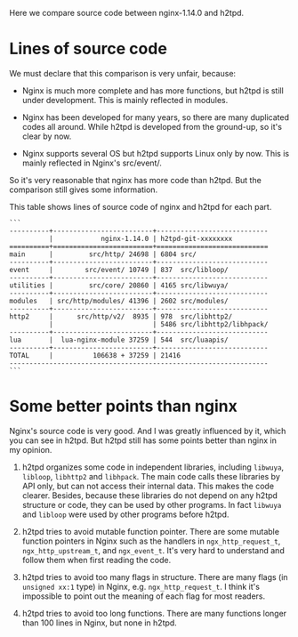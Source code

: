 Here we compare source code between nginx-1.14.0 and h2tpd.

# Lines of source code

We must declare that this comparison is very unfair, because:

- Nginx is much more complete and has more functions, but h2tpd is
  still under development.
  This is mainly reflected in modules.

- Nginx has been developed for many years, so there are many duplicated
  codes all around. While h2tpd is developed from the ground-up, so it's
  clear by now.

- Nginx supports several OS but h2tpd supports Linux only by now.
  This is mainly reflected in Nginx's src/event/.

So it's very reasonable that nginx has more code than h2tpd. But the
comparison still gives some information.

This table shows lines of source code of nginx and h2tpd for each part.

    ```
    ----------+-------------------------+----------------------------
              |            nginx-1.14.0 | h2tpd-git-xxxxxxxx
    ==========+=========================+============================
    main      |         src/http/ 24698 | 6804 src/
    ----------+-------------------------+----------------------------
    event     |        src/event/ 10749 | 837  src/libloop/
    ----------+-------------------------+----------------------------
    utilities |         src/core/ 20860 | 4165 src/libwuya/
    ----------+-------------------------+----------------------------
    modules   | src/http/modules/ 41396 | 2602 src/modules/
    ----------+-------------------------+----------------------------
    http2     |      src/http/v2/  8935 | 978  src/libhttp2/
              |                         | 5486 src/libhttp2/libhpack/
    ----------+-------------------------+----------------------------
    lua       |  lua-nginx-module 37259 | 544  src/luaapis/
    ----------+-------------------------+----------------------------
    TOTAL     |          106638 + 37259 | 21416
    -----------------------------------------------------------------
    ```


# Some better points than nginx

Nginx's source code is very good. And I was greatly influenced by it,
which you can see in h2tpd. But h2tpd still has some points
better than nginx in my opinion.

1. h2tpd organizes some code in independent libraries, including
   `libwuya`, `libloop`, `libhttp2` and `libhpack`. The main
   code calls these libraries by API only, but can not access their
   internal data. This makes the code clearer.
   Besides, because these libraries do not depend on any h2tpd structure
   or code, they can be used by other programs. In fact `libwuya` and
   `libloop` were used by other programs before h2tpd.

2. h2tpd tries to avoid mutable function pointer.
   There are some mutable function pointers in Nginx such as the handlers
   in `ngx_http_request_t`, `ngx_http_upstream_t`, and `ngx_event_t`. It's
   very hard to understand and follow them when first reading the code.

3. h2tpd tries to avoid too many flags in structure.
   There are many flags (in `unsigned xx:1` type) in Nginx, e.g.
   `ngx_http_request_t`. I think it's impossible to point out the meaning
   of each flag for most readers.

4. h2tpd tries to avoid too long functions.
   There are many functions longer than 100 lines in Nginx, but none in h2tpd.
